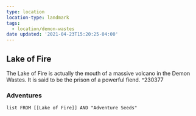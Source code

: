 ```yaml
---
type: location
location-type: landmark
tags:
  - location/demon-wastes
date updated: '2021-04-23T15:20:25-04:00'
---
```


## Lake of Fire

The Lake of Fire is actually the mouth of a massive volcano in the Demon Wastes. It is said to be the prison of a powerful fiend. ^230377

### Adventures

```dataview
list FROM [[Lake of Fire]] AND "Adventure Seeds"
```
